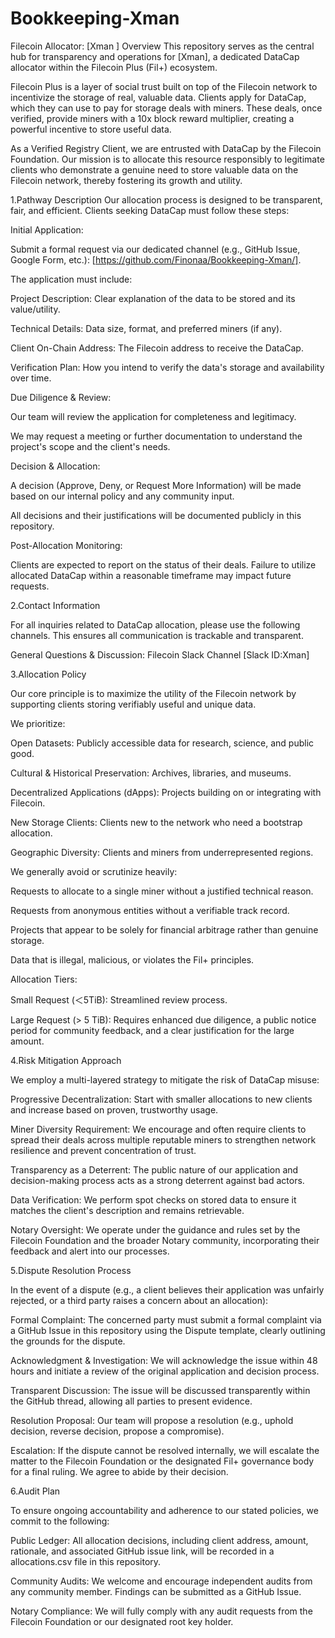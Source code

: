 # Bookkeeping-Xman
Filecoin Allocator: [Xman ]
Overview
This repository serves as the central hub for transparency and operations for [Xman], a dedicated DataCap allocator within the Filecoin Plus (Fil+) ecosystem.

Filecoin Plus is a layer of social trust built on top of the Filecoin network to incentivize the storage of real, valuable data. Clients apply for DataCap, which they can use to pay for storage deals with miners. These deals, once verified, provide miners with a 10x block reward multiplier, creating a powerful incentive to store useful data.

As a Verified Registry Client, we are entrusted with DataCap by the Filecoin Foundation. Our mission is to allocate this resource responsibly to legitimate clients who demonstrate a genuine need to store valuable data on the Filecoin network, thereby fostering its growth and utility.

1.Pathway Description
Our allocation process is designed to be transparent, fair, and efficient. Clients seeking DataCap must follow these steps:

Initial Application:

Submit a formal request via our dedicated channel (e.g., GitHub Issue, Google Form, etc.): [https://github.com/Finonaa/Bookkeeping-Xman/].

The application must include:

Project Description: Clear explanation of the data to be stored and its value/utility.

Technical Details: Data size, format, and preferred miners (if any).

Client On-Chain Address: The Filecoin address to receive the DataCap.

Verification Plan: How you intend to verify the data's storage and availability over time.

Due Diligence & Review:

Our team will review the application for completeness and legitimacy.

We may request a meeting or further documentation to understand the project's scope and the client's needs.


Decision & Allocation:

A decision (Approve, Deny, or Request More Information) will be made based on our internal policy and any community input.

All decisions and their justifications will be documented publicly in this repository.

Post-Allocation Monitoring:

Clients are expected to report on the status of their deals. Failure to utilize allocated DataCap within a reasonable timeframe may impact future requests.

2.Contact Information

For all inquiries related to DataCap allocation, please use the following channels. This ensures all communication is trackable and transparent. 

General Questions & Discussion: Filecoin Slack Channel [Slack ID:Xman] 

3.Allocation Policy

Our core principle is to maximize the utility of the Filecoin network by supporting clients storing verifiably useful and unique data.

We prioritize:

Open Datasets: Publicly accessible data for research, science, and public good.

Cultural & Historical Preservation: Archives, libraries, and museums.

Decentralized Applications (dApps): Projects building on or integrating with Filecoin.

New Storage Clients: Clients new to the network who need a bootstrap allocation.

Geographic Diversity: Clients and miners from underrepresented regions.

We generally avoid or scrutinize heavily:

Requests to allocate to a single miner without a justified technical reason.

Requests from anonymous entities without a verifiable track record.

Projects that appear to be solely for financial arbitrage rather than genuine storage.

Data that is illegal, malicious, or violates the Fil+ principles.

Allocation Tiers:

Small Request (＜5TiB): Streamlined review process.

Large Request (> 5 TiB): Requires enhanced due diligence, a public notice period for community feedback, and a clear justification for the large amount.

4.Risk Mitigation Approach

We employ a multi-layered strategy to mitigate the risk of DataCap misuse:

Progressive Decentralization: Start with smaller allocations to new clients and increase based on proven, trustworthy usage.

Miner Diversity Requirement: We encourage and often require clients to spread their deals across multiple reputable miners to strengthen network resilience and prevent concentration of trust.

Transparency as a Deterrent: The public nature of our application and decision-making process acts as a strong deterrent against bad actors.

Data Verification: We perform spot checks on stored data to ensure it matches the client's description and remains retrievable.

Notary Oversight: We operate under the guidance and rules set by the Filecoin Foundation and the broader Notary community, incorporating their feedback and alert into our processes.

5.Dispute Resolution Process

In the event of a dispute (e.g., a client believes their application was unfairly rejected, or a third party raises a concern about an allocation):

Formal Complaint: The concerned party must submit a formal complaint via a GitHub Issue in this repository using the Dispute template, clearly outlining the grounds for the dispute.

Acknowledgment & Investigation: We will acknowledge the issue within 48 hours and initiate a review of the original application and decision process.

Transparent Discussion: The issue will be discussed transparently within the GitHub thread, allowing all parties to present evidence.

Resolution Proposal: Our team will propose a resolution (e.g., uphold decision, reverse decision, propose a compromise).

Escalation: If the dispute cannot be resolved internally, we will escalate the matter to the Filecoin Foundation or the designated Fil+ governance body for a final ruling. We agree to abide by their decision.

6.Audit Plan

To ensure ongoing accountability and adherence to our stated policies, we commit to the following:

Public Ledger: All allocation decisions, including client address, amount, rationale, and associated GitHub issue link, will be recorded in a allocations.csv file in this repository.


Community Audits: We welcome and encourage independent audits from any community member. Findings can be submitted as a GitHub Issue.

Notary Compliance: We will fully comply with any audit requests from the Filecoin Foundation or our designated root key holder.
